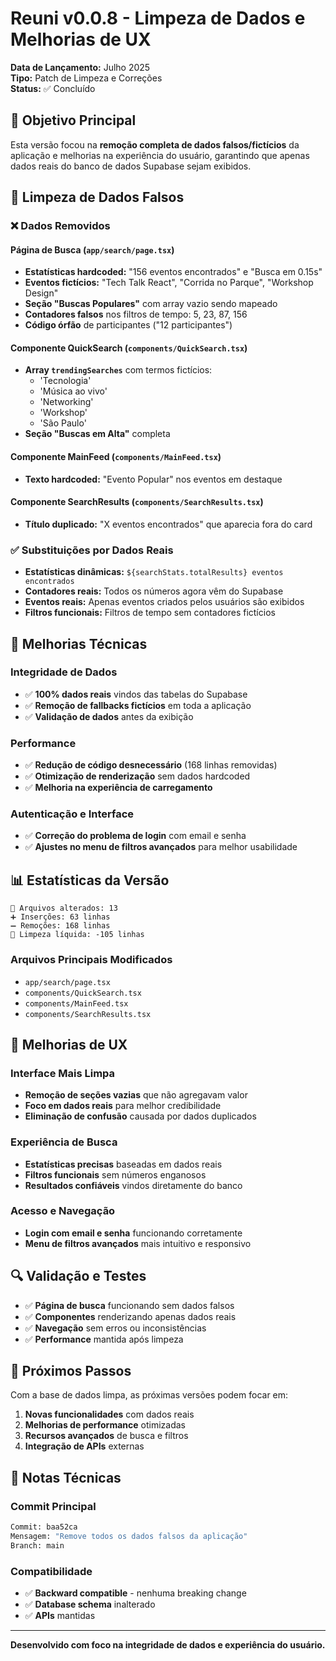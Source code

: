 # Reuni v0.0.8 - Limpeza de Dados e Melhorias de UX

**Data de Lançamento:** Julho 2025  
**Tipo:** Patch de Limpeza e Correções  
**Status:** ✅ Concluído

## 🎯 Objetivo Principal

Esta versão focou na **remoção completa de dados falsos/fictícios** da aplicação e melhorias na experiência do usuário, garantindo que apenas dados reais do banco de dados Supabase sejam exibidos.

## 🧹 Limpeza de Dados Falsos

### ❌ Dados Removidos

#### Página de Busca (`app/search/page.tsx`)
- **Estatísticas hardcoded:** "156 eventos encontrados" e "Busca em 0.15s"
- **Eventos fictícios:** "Tech Talk React", "Corrida no Parque", "Workshop Design"
- **Seção "Buscas Populares"** com array vazio sendo mapeado
- **Contadores falsos** nos filtros de tempo: 5, 23, 87, 156
- **Código órfão** de participantes ("12 participantes")

#### Componente QuickSearch (`components/QuickSearch.tsx`)
- **Array `trendingSearches`** com termos fictícios:
  - 'Tecnologia'
  - 'Música ao vivo'
  - 'Networking'
  - 'Workshop'
  - 'São Paulo'
- **Seção "Buscas em Alta"** completa

#### Componente MainFeed (`components/MainFeed.tsx`)
- **Texto hardcoded:** "Evento Popular" nos eventos em destaque

#### Componente SearchResults (`components/SearchResults.tsx`)
- **Título duplicado:** "X eventos encontrados" que aparecia fora do card

### ✅ Substituições por Dados Reais

- **Estatísticas dinâmicas:** `${searchStats.totalResults} eventos encontrados`
- **Contadores reais:** Todos os números agora vêm do Supabase
- **Eventos reais:** Apenas eventos criados pelos usuários são exibidos
- **Filtros funcionais:** Filtros de tempo sem contadores fictícios

## 🔧 Melhorias Técnicas

### Integridade de Dados
- ✅ **100% dados reais** vindos das tabelas do Supabase
- ✅ **Remoção de fallbacks fictícios** em toda a aplicação
- ✅ **Validação de dados** antes da exibição

### Performance
- ✅ **Redução de código desnecessário** (168 linhas removidas)
- ✅ **Otimização de renderização** sem dados hardcoded
- ✅ **Melhoria na experiência de carregamento**

### Autenticação e Interface
- ✅ **Correção do problema de login** com email e senha
- ✅ **Ajustes no menu de filtros avançados** para melhor usabilidade

## 📊 Estatísticas da Versão

```
📁 Arquivos alterados: 13
➕ Inserções: 63 linhas
➖ Remoções: 168 linhas
🧹 Limpeza líquida: -105 linhas
```

### Arquivos Principais Modificados
- `app/search/page.tsx`
- `components/QuickSearch.tsx`
- `components/MainFeed.tsx`
- `components/SearchResults.tsx`

## 🎨 Melhorias de UX

### Interface Mais Limpa
- **Remoção de seções vazias** que não agregavam valor
- **Foco em dados reais** para melhor credibilidade
- **Eliminação de confusão** causada por dados duplicados

### Experiência de Busca
- **Estatísticas precisas** baseadas em dados reais
- **Filtros funcionais** sem números enganosos
- **Resultados confiáveis** vindos diretamente do banco

### Acesso e Navegação
- **Login com email e senha** funcionando corretamente
- **Menu de filtros avançados** mais intuitivo e responsivo

## 🔍 Validação e Testes

- ✅ **Página de busca** funcionando sem dados falsos
- ✅ **Componentes** renderizando apenas dados reais
- ✅ **Navegação** sem erros ou inconsistências
- ✅ **Performance** mantida após limpeza

## 🚀 Próximos Passos

Com a base de dados limpa, as próximas versões podem focar em:

1. **Novas funcionalidades** com dados reais
2. **Melhorias de performance** otimizadas
3. **Recursos avançados** de busca e filtros
4. **Integração de APIs** externas

## 📝 Notas Técnicas

### Commit Principal
```bash
Commit: baa52ca
Mensagem: "Remove todos os dados falsos da aplicação"
Branch: main
```

### Compatibilidade
- ✅ **Backward compatible** - nenhuma breaking change
- ✅ **Database schema** inalterado
- ✅ **APIs** mantidas

---

**Desenvolvido com foco na integridade de dados e experiência do usuário.**